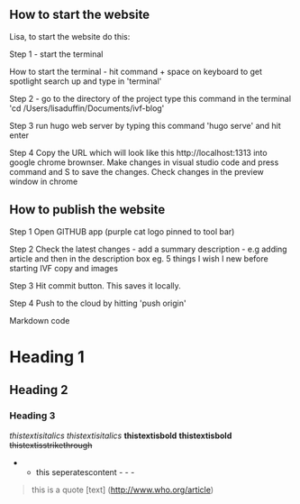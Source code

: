 ## How to start the website
Lisa, to start the website do this:

Step 1 - start the terminal

How to start the terminal - 
hit command + space on keyboard to get spotlight search up and type in 'terminal'

Step 2 - go to the directory of the project
type this command in the terminal 'cd /Users/lisaduffin/Documents/ivf-blog'

 Step 3
 run hugo web server by typing this command 'hugo serve' and hit enter

 Step 4
 Copy the URL which will look like this http://localhost:1313 into google chrome brownser. Make changes in visual studio code and press command and S to save the changes. Check changes in the preview window in chrome

 ## How to publish the website
 Step 1
 Open GITHUB app (purple cat logo pinned to tool bar)

 Step 2
 Check the latest changes - add a summary description - e.g adding article and then in the description box eg. 5 things I wish I new before starting IVF copy and images
 
 Step 3
 Hit commit button. This saves it locally.

 Step 4
 Push to the cloud by hitting 'push origin'




Markdown code
# Heading 1
## Heading 2
### Heading 3
*thistextisitalics*
_thistextisitalics_
**thistextisbold**
__thistextisbold__
~~thistextisstrikethrough~~
- - this seperatescontent - - -
> this is a quote
[text] (http://www.who.org/article)